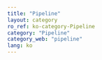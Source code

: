 ```yaml
---
title: "Pipeline"
layout: category
ro_ref: ko-category-Pipeline
category: "Pipeline"
category_web: "pipeline"
lang: ko
---
```


